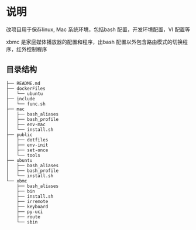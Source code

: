 # 说明

改项目用于保存linux, Mac 系统环境，包括bash 配置，开发环境配置，VI 配置等

xbmc 是家庭媒体播放器的配置和程序，出bash 配置以外包含路由模式的切换程序，红外控制程序



## 目录结构

```
├── README.md
├── dockerFiles
│   └── ubuntu
├── include
│   └── func.sh
├── mac
│   ├── bash_aliases
│   ├── bash_profile
│   ├── env-mac
│   └── install.sh
├── public
│   ├── dotfiles
│   ├── env-init
│   ├── set-once
│   └── tools
├── ubuntu
│   ├── bash_aliases
│   ├── bash_profile
│   └── install.sh
└── xbmc
    ├── bash_aliases
    ├── bin
    ├── install.sh
    ├── irremote
    ├── keyboard
    ├── py-uci
    ├── route
    └── sbin
```

